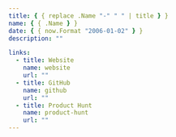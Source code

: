 ```yaml
---
title: { { replace .Name "-" " " | title } }
name: { { .Name } }
date: { { now.Format "2006-01-02" } }
description: ""

links:
  - title: Website
    name: website
    url: ""
  - title: GitHub
    name: github
    url: ""
  - title: Product Hunt
    name: product-hunt
    url: ""
---
```

